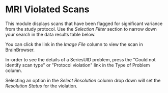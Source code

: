 # MRI Violated Scans

This module displays scans that have been flagged for significant variance from the study protocol. Use the *Selection Filter* section to narrow down your search in the data results table below. 

You can click the link in the *Image File* column to view the scan in BrainBrowser. 

In-order to see the details of a SeriesUID problem, press the "Could not identify scan type" or "Protocol violation" link in the Type of Problem column.

Selecting an option in the *Select Resolution* column drop down will set the *Resolution Status* for the violation.
